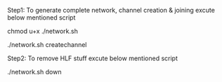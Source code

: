 Step1: To generate complete network, channel creation & joining excute below mentioned script 

chmod u+x ./network.sh

./network.sh createchannel

Step2: To remove HLF stuff excute below mentioned script

./network.sh down
